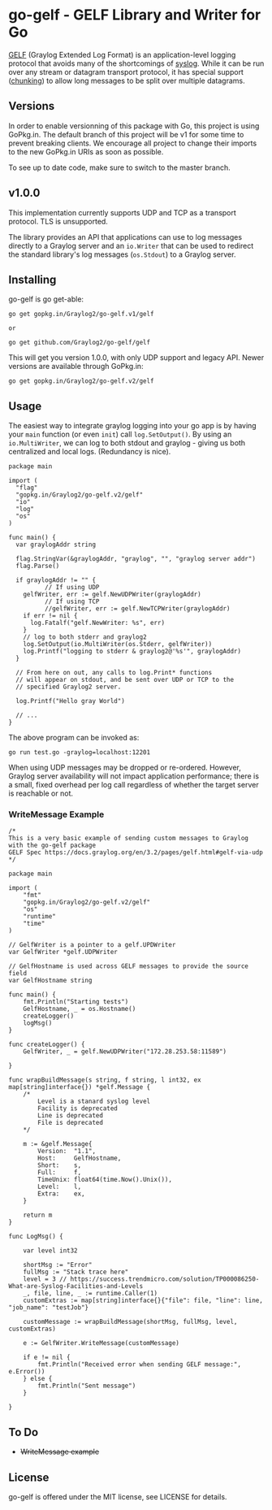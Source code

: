 go-gelf - GELF Library and Writer for Go
========================================

[GELF] (Graylog Extended Log Format) is an application-level logging
protocol that avoids many of the shortcomings of [syslog]. While it
can be run over any stream or datagram transport protocol, it has
special support ([chunking]) to allow long messages to be split over
multiple datagrams.

Versions
--------

In order to enable versionning of this package with Go, this project
is using GoPkg.in. The default branch of this project will be v1
for some time to prevent breaking clients. We encourage all project
to change their imports to the new GoPkg.in URIs as soon as possible.

To see up to date code, make sure to switch to the master branch.

v1.0.0
------

This implementation currently supports UDP and TCP as a transport
protocol. TLS is unsupported.

The library provides an API that applications can use to log messages
directly to a Graylog server and an `io.Writer` that can be used to
redirect the standard library's log messages (`os.Stdout`) to a
Graylog server.

[GELF]: http://docs.graylog.org/en/2.2/pages/gelf.html
[syslog]: https://tools.ietf.org/html/rfc5424
[chunking]: http://docs.graylog.org/en/2.2/pages/gelf.html#chunked-gelf


Installing
----------

go-gelf is go get-able:

    go get gopkg.in/Graylog2/go-gelf.v1/gelf

    or

    go get github.com/Graylog2/go-gelf/gelf

This will get you version 1.0.0, with only UDP support and legacy API.
Newer versions are available through GoPkg.in:

    go get gopkg.in/Graylog2/go-gelf.v2/gelf

Usage
-----

The easiest way to integrate graylog logging into your go app is by
having your `main` function (or even `init`) call `log.SetOutput()`.
By using an `io.MultiWriter`, we can log to both stdout and graylog -
giving us both centralized and local logs.  (Redundancy is nice).

```golang
package main

import (
  "flag"
  "gopkg.in/Graylog2/go-gelf.v2/gelf"
  "io"
  "log"
  "os"
)

func main() {
  var graylogAddr string

  flag.StringVar(&graylogAddr, "graylog", "", "graylog server addr")
  flag.Parse()

  if graylogAddr != "" {
          // If using UDP
    gelfWriter, err := gelf.NewUDPWriter(graylogAddr)
          // If using TCP
          //gelfWriter, err := gelf.NewTCPWriter(graylogAddr)
    if err != nil {
      log.Fatalf("gelf.NewWriter: %s", err)
    }
    // log to both stderr and graylog2
    log.SetOutput(io.MultiWriter(os.Stderr, gelfWriter))
    log.Printf("logging to stderr & graylog2@'%s'", graylogAddr)
  }

  // From here on out, any calls to log.Print* functions
  // will appear on stdout, and be sent over UDP or TCP to the
  // specified Graylog2 server.

  log.Printf("Hello gray World")

  // ...
}
```
The above program can be invoked as:

    go run test.go -graylog=localhost:12201

When using UDP messages may be dropped or re-ordered. However, Graylog
server availability will not impact application performance; there is
a small, fixed overhead per log call regardless of whether the target
server is reachable or not.

### WriteMessage Example

```golang
/*
This is a very basic example of sending custom messages to Graylog with the go-gelf package
GELF Spec https://docs.graylog.org/en/3.2/pages/gelf.html#gelf-via-udp
*/

package main

import (
	"fmt"
	"gopkg.in/Graylog2/go-gelf.v2/gelf"
	"os"
	"runtime"
	"time"
)

// GelfWriter is a pointer to a gelf.UPDWriter
var GelfWriter *gelf.UDPWriter

// GelfHostname is used across GELF messages to provide the source field
var GelfHostname string

func main() {
	fmt.Println("Starting tests")
	GelfHostname, _ = os.Hostname()
	createLogger()
	logMsg()
}

func createLogger() {
	GelfWriter, _ = gelf.NewUDPWriter("172.28.253.58:11589")

}

func wrapBuildMessage(s string, f string, l int32, ex map[string]interface{}) *gelf.Message {
	/*
		Level is a stanard syslog level
		Facility is deprecated
		Line is deprecated
		File is deprecated
	*/

	m := &gelf.Message{
		Version:  "1.1",
		Host:     GelfHostname,
		Short:    s,
		Full:     f,
		TimeUnix: float64(time.Now().Unix()),
		Level:    l,
		Extra:    ex,
	}

	return m
}

func LogMsg() {

	var level int32

	shortMsg := "Error"
	fullMsg := "Stack trace here"
	level = 3 // https://success.trendmicro.com/solution/TP000086250-What-are-Syslog-Facilities-and-Levels
	_, file, line, _ := runtime.Caller(1)
	customExtras := map[string]interface{}{"file": file, "line": line, "job_name": "testJob"}

	customMessage := wrapBuildMessage(shortMsg, fullMsg, level, customExtras)

	e := GelfWriter.WriteMessage(customMessage)

	if e != nil {
		fmt.Println("Received error when sending GELF message:", e.Error())
	} else {
		fmt.Println("Sent message")
	}

}
```

To Do
-----

- ~~WriteMessage example~~

License
-------

go-gelf is offered under the MIT license, see LICENSE for details.

